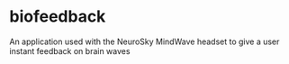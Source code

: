 biofeedback
===========

An application used with the NeuroSky MindWave headset to give a user instant feedback on brain waves